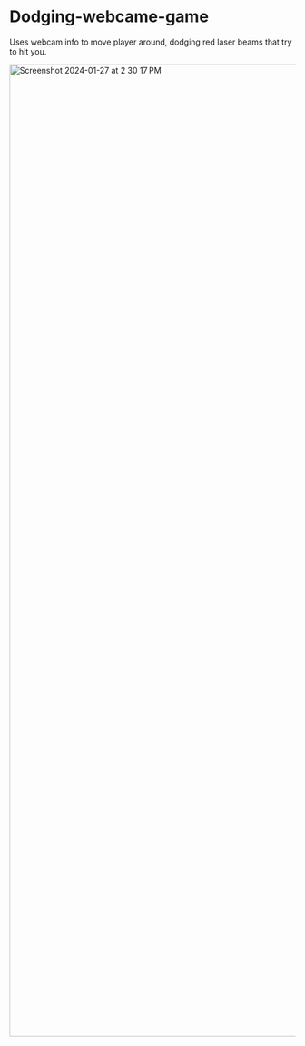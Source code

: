 # Dodging-webcame-game
Uses webcam info to move player around, dodging red laser beams that try to hit you.

<img width="1710" alt="Screenshot 2024-01-27 at 2 30 17 PM" src="https://github.com/ZifanWang2005/Dodging-webcame-game/assets/66435143/f0367e41-3065-4ee4-bff5-f89bc34ac400">

